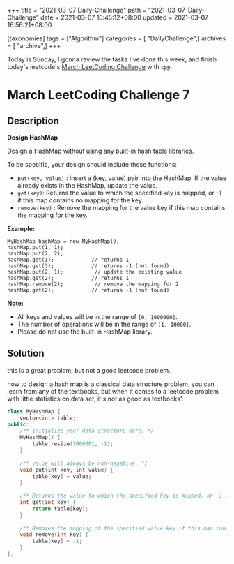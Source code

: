 +++
title = "2021-03-07 Daily-Challenge"
path = "2021-03-07-Daily-Challenge"
date = 2021-03-07 16:45:12+08:00
updated = 2021-03-07 16:56:21+08:00

[taxonomies]
tags = ["Algorithm"]
categories = [ "DailyChallenge",]
archives = [ "archive",]
+++

Today is Sunday, I gonna review the tasks I've done this week, and finish today's leetcode's [March LeetCoding Challenge](https://leetcode.com/explore/featured/card/march-leetcoding-challenge-2021/588/week-1-march-1st-march-7th/3663/) with `cpp`.

<!-- more -->

# March LeetCoding Challenge 7

## Description

**Design HashMap**

Design a HashMap without using any built-in hash table libraries.

To be specific, your design should include these functions:

- `put(key, value)` : Insert a (key, value) pair into the HashMap. If the value already exists in the HashMap, update the value.
- `get(key)`: Returns the value to which the specified key is mapped, or -1 if this map contains no mapping for the key.
- `remove(key)` : Remove the mapping for the value key if this map contains the mapping for the key.


**Example:**

```
MyHashMap hashMap = new MyHashMap();
hashMap.put(1, 1);          
hashMap.put(2, 2);         
hashMap.get(1);            // returns 1
hashMap.get(3);            // returns -1 (not found)
hashMap.put(2, 1);          // update the existing value
hashMap.get(2);            // returns 1 
hashMap.remove(2);          // remove the mapping for 2
hashMap.get(2);            // returns -1 (not found) 
```


**Note:**

- All keys and values will be in the range of `[0, 1000000]`.
- The number of operations will be in the range of `[1, 10000]`.
- Please do not use the built-in HashMap library.

## Solution

this is a great problem, but not a good leetcode problem.

how to design a hash map is a classical data structure problem, you can learn from any of the textbooks, but when it comes to a leetcode problem with little statistics on data set, it's not as good as textbooks'.

``` cpp
class MyHashMap {
    vector<int> table;
public:
    /** Initialize your data structure here. */
    MyHashMap() {
        table.resize(1000001, -1);
    }
    
    /** value will always be non-negative. */
    void put(int key, int value) {
        table[key] = value;
    }
    
    /** Returns the value to which the specified key is mapped, or -1 if this map contains no mapping for the key */
    int get(int key) {
        return table[key];
    }
    
    /** Removes the mapping of the specified value key if this map contains a mapping for the key */
    void remove(int key) {
        table[key] = -1;
    }
};
```
